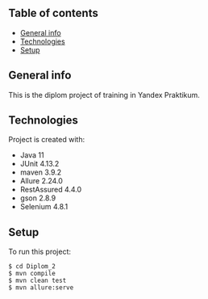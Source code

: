## Table of contents
* [General info](#general-info)
* [Technologies](#technologies)
* [Setup](#setup)

## General info
This is the diplom project of training in Yandex Praktikum.

## Technologies
Project is created with:
* Java 11
* JUnit 4.13.2
* maven 3.9.2
* Allure 2.24.0
* RestAssured 4.4.0
* gson 2.8.9
* Selenium 4.8.1

## Setup
To run this project:

```
$ cd Diplom_2
$ mvn compile 
$ mvn clean test
$ mvn allure:serve
```